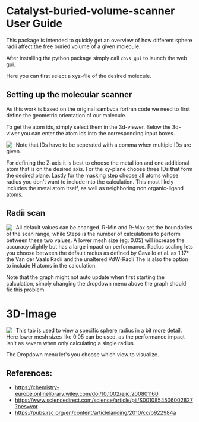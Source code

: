 # Catalyst-buried-volume-scanner User Guide

This package is intended to quickly get an overview of how different sphere radii affect the free buried volume of a given molecule.

After installing the python package simply call `cbvs_gui` to launch the web gui.

Here you can first select a xyz-file of the desired molecule.

## Setting up the molecular scanner

As this work is based on the original sambvca fortran code we need to first define the geometric orientation of our molecule.

To get the atom ids, simply select them in the 3d-viewer.
Below the 3d-viwer you can enter the atom ids into the corresponding input boxes.

<img src="/home/gwydion/Uni/oc_forschi/OC-Forschi/docs/source/pictures/first_page.png"
          style="float: left; margin-right: 10px;" />

Note that IDs have to be seperated with a comma when multiple IDs are given.

For defining the Z-axis it is best to choose the metal ion and one additional atom that is on the desired axis.
For the xy-plane choose three IDs that form the desired plane.
Lastly for the masking step choose all atoms whose radius you don't want to include into the calculation. This most likely includes the metal atom itself, as well as neighboring non organic-ligand atoms.

## Radii scan

<img src="/home/gwydion/Uni/oc_forschi/OC-Forschi/docs/source/pictures/second_page.png"
          style="float: left; margin-right: 10px;" />

All default values can be changed.
R-Min and R-Max set the boundaries of the scan range, while Steps is the number of calculations to perform between these two values.
A lower mesh size (eg: 0.05) will increase the accuracy slightly but has a large impact on performance.
Radius scaling lets you choose between the default radius as defined by Cavallo et al. as 1.17\* the Van der Vaals Radii and the unaltered VdW-Radii
The is also the option to include H atoms in the calculation.

Note that the graph might not auto update when first starting the calculation, simply changing the dropdown menu above the graph should fix this problem.

# 3D-Image

<img src="/home/gwydion/Uni/oc_forschi/OC-Forschi/docs/source/pictures/second_page.png"
          style="float: left; margin-right: 10px;" />

This tab is used to view a specific sphere radius in a bit more detail.
Here lower mesh sizes like 0.05 can be used, as the performance impact isn't as severe when only calculating a single radius.

The Dropdown menu let's you choose which view to visualize.

## References:

- https://chemistry-europe.onlinelibrary.wiley.com/doi/10.1002/ejic.200801160
- https://www.sciencedirect.com/science/article/pii/S0010854506002827?pes=vor
- https://pubs.rsc.org/en/content/articlelanding/2010/cc/b922984a
